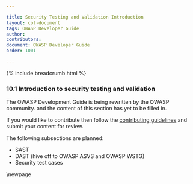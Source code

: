 ```yaml
---

title: Security Testing and Validation Introduction
layout: col-document
tags: OWASP Developer Guide
author:
contributors:
document: OWASP Developer Guide
order: 1001

---
```


{% include breadcrumb.html %}
### 10.1 Introduction to security testing and validation

The OWASP Development Guide is being rewritten by the OWASP community.
and the content of this section has yet to be filled in.

If you would like to contribute then follow the 
[contributing guidelines](https://github.com/OWASP/www-project-developer-guide/blob/main/CONTRIBUTING.md)
and submit your content for review.

The following subsections are planned:

  * SAST
  * DAST (hive off to OWASP ASVS and OWASP WSTG)
  * Security test cases

\newpage
